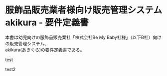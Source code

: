 # 服飾品販売業者様向け販売管理システム akikura - 要件定義書

本書は幼児向けの服飾品販売業社「株式会社Be My Baby社様」（以下B社）向けの販売管理システム、  
akikura\(あきくら\)の要件定義書である。

test

test2


